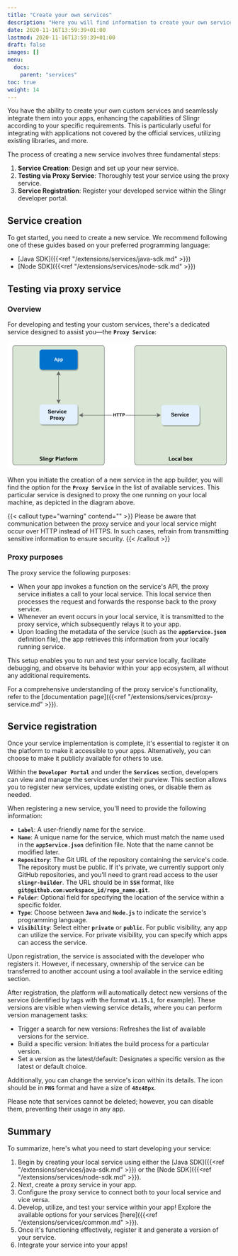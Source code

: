 ```yaml
---
title: "Create your own services"
description: "Here you will find information to create your own services to add more features to your app."
date: 2020-11-16T13:59:39+01:00
lastmod: 2020-11-16T13:59:39+01:00
draft: false
images: []
menu:
  docs:
    parent: "services"
toc: true
weight: 14
---
```


You have the ability to create your own custom services and seamlessly integrate them into your apps, enhancing the capabilities of Slingr according to your specific requirements. This is particularly useful for integrating with applications not covered by the official services, utilizing existing libraries, and more.

The process of creating a new service involves three fundamental steps:

1. **Service Creation**: Design and set up your new service.
2. **Testing via Proxy Service**: Thoroughly test your service using the proxy service.
3. **Service Registration**: Register your developed service within the Slingr developer portal.

## **Service creation**

To get started, you need to create a new service. We recommend following one of these guides based on your preferred programming language:

- [Java SDK]({{<ref "/extensions/services/java-sdk.md" >}})
- [Node SDK]({{<ref "/extensions/services/node-sdk.md" >}})

## **Testing via proxy service**

### Overview

For developing and testing your custom services, there's a dedicated service designed to assist you—the **`Proxy Service`**:

![Service Proxy](/images/vendor/extensions/service-proxy.png)

When you initiate the creation of a new service in the app builder, you will find the option for the **`Proxy Service`** in the list of available services. This particular service is designed to proxy the one running on your local machine, as depicted in the diagram above.

{{< callout type="warning" contend="" >}}
Please be aware that communication between the proxy service and your local service might occur over HTTP instead of HTTPS. In such cases, refrain from transmitting sensitive information to ensure security.
{{< /callout >}}

### Proxy purposes

The proxy service the following purposes:

- When your app invokes a function on the service's API, the proxy service initiates a call to your local service. This local service then processes the request and forwards the response back to the proxy service.
- Whenever an event occurs in your local service, it is transmitted to the proxy service, which subsequently relays it to your app.
- Upon loading the metadata of the service (such as the **`appService.json`** definition file), the app retrieves this information from your locally running service.

This setup enables you to run and test your service locally, facilitate debugging, and observe its behavior within your app ecosystem, all without any additional requirements.

For a comprehensive understanding of the proxy service's functionality, refer to the [documentation page]({{<ref "/extensions/services/proxy-service.md" >}}).

## **Service registration**

Once your service implementation is complete, it's essential to register it on the platform to make it accessible to your apps. Alternatively, you can choose to make it publicly available for others to use.

Within the **`Developer Portal`** and under the **`Services`** section, developers can view and manage the services under their purview. This section allows you to register new services, update existing ones, or disable them as needed.

When registering a new service, you'll need to provide the following information:

- **`Label`**: A user-friendly name for the service.
- **`Name`**: A unique name for the service, which must match the name used in the **`appService.json`** definition file. Note that the name cannot be modified later.
- **`Repository`**: The Git URL of the repository containing the service's code. The repository must be public. If it's private, we currently support only GitHub repositories, and you'll need to grant read access to the user **`slingr-builder`**. The URL should be in **`SSH`** format, like **`git@github.com:workspace_id/repo_name.git`**.
- **`Folder`**: Optional field for specifying the location of the service within a specific folder.
- **`Type`**: Choose between **`Java`** and **`Node.js`** to indicate the service's programming language.
- **`Visibility`**: Select either **`private`** or **`public`**. For public visibility, any app can utilize the service. For private visibility, you can specify which apps can access the service.

Upon registration, the service is associated with the developer who registers it. However, if necessary, ownership of the service can be transferred to another account using a tool available in the service editing section.

After registration, the platform will automatically detect new versions of the service (identified by tags with the format **`v1.15.1`**, for example). These versions are visible when viewing service details, where you can perform version management tasks:

- Trigger a search for new versions: Refreshes the list of available versions for the service.
- Build a specific version: Initiates the build process for a particular version.
- Set a version as the latest/default: Designates a specific version as the latest or default choice.

Additionally, you can change the service's icon within its details. The icon should be in **`PNG`** format and have a size of **`48x48px`**.

Please note that services cannot be deleted; however, you can disable them, preventing their usage in any app.

## **Summary**

To summarize, here's what you need to start developing your service:

1. Begin by creating your local service using either the [Java SDK]({{<ref "/extensions/services/java-sdk.md" >}}) or the [Node SDK]({{<ref "/extensions/services/node-sdk.md" >}}).
2. Next, create a proxy service in your app.
3. Configure the proxy service to connect both to your local service and vice versa.
4. Develop, utilize, and test your service within your app! Explore the available options for your services [here]({{<ref "/extensions/services/common.md" >}}).
5. Once it's functioning effectively, register it and generate a version of your service.
6. Integrate your service into your apps!
